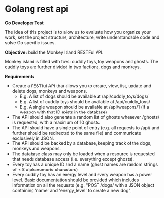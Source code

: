 # Golang rest api

**Go Developer Test**

The idea of this project is to allow us to evaluate how you organize your work, set the project
structure, architecture, write understandable code and solve Go specific issues.

**Objective:** build the Monkey Island RESTFul API.

Monkey island is filled with toys: cuddly toys, toy weapons and ghosts. The cuddly toys are
further divided in two factions, dogs and monkeys.


**Requirements**
- Create a RESTful API that allows you to create, view, list, update and delete dogs,
monkeys and weapons.
   - E.g. A list of dogs should be available at /api/cuddly_toys/dogs/
   - E.g. A list of cuddly toys should be available at /api/cuddly_toys/
   - E.g. A single weapon should be available at /api/weapons/1 (if a weapon
with that ID exists in the database)
- The API should also generate a random list of ghosts whenever /ghosts/ is
requested, with a maximum of 10 ghosts.
- The API should have a single point of entry (e.g. all requests to /api/ and further
should be redirected to the same file) and communicate exclusively in JSON.
- The API should be backed by a database, keeping track of the dogs, monkeys and
weapons.
- The database class may only be loaded when a resource is requested that needs
database access (i.e. everything except ghosts).
- Every toy has a unique ID and a name (ghost names are random strings of < 8
alphanumeric characters)
- Every cuddly toy has an energy level and every weapon has a power level.
Basic documentation should be provided which includes information on all the requests (e.g.
"POST /dogs/ with a JSON object containing 'name' and 'energy_level' to create a new
dog")
